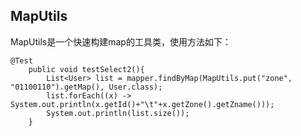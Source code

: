 ## MapUtils

MapUtils是一个快速构建map的工具类，使用方法如下：

```
@Test
    public void testSelect2(){
        List<User> list = mapper.findByMap(MapUtils.put("zone", "01100110").getMap(), User.class);
        list.forEach((x) -> System.out.println(x.getId()+"\t"+x.getZone().getZname()));
        System.out.println(list.size());
    }
```




